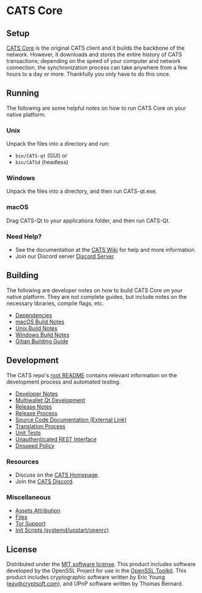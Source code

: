 CATS Core
=============

Setup
---------------------
[CATS Core](https://masternodes.guru/CATS/) is the original CATS client and it builds the backbone of the network. However, it downloads and stores the entire history of CATS transactions; depending on the speed of your computer and network connection, the synchronization process can take anywhere from a few hours to a day or more. Thankfully you only have to do this once.

Running
---------------------
The following are some helpful notes on how to run CATS Core on your native platform.

### Unix

Unpack the files into a directory and run:

- `bin/CATS-qt` (GUI) or
- `bin/CATSd` (headless)

### Windows

Unpack the files into a directory, and then run CATS-qt.exe.

### macOS

Drag CATS-Qt to your applications folder, and then run CATS-Qt.

### Need Help?

* See the documentation at the [CATS Wiki](https://github.com/Masternodesguru/CATS)
for help and more information.
* Join our Discord server [Discord Server](https://discord.gg/DAKKpyRwgM)

Building
---------------------
The following are developer notes on how to build CATS Core on your native platform. They are not complete guides, but include notes on the necessary libraries, compile flags, etc.

- [Dependencies](dependencies.md)
- [macOS Build Notes](build-osx.md)
- [Unix Build Notes](build-unix.md)
- [Windows Build Notes](build-windows.md)
- [Gitian Building Guide](gitian-building.md)

Development
---------------------
The CATS repo's [root README](/README.md) contains relevant information on the development process and automated testing.

- [Developer Notes](developer-notes.md)
- [Multiwallet Qt Development](multiwallet-qt.md)
- [Release Notes](release-notes.md)
- [Release Process](release-process.md)
- [Source Code Documentation (External Link)](https://github.com/Masternodesguru/CATS)
- [Translation Process](translation_process.md)
- [Unit Tests](unit-tests.md)
- [Unauthenticated REST Interface](REST-interface.md)
- [Dnsseed Policy](dnsseed-policy.md)

### Resources
* Discuss on the [CATS Homepage](https://github.com/Masternodesguru/CATS).
* Join the [CATS Discord](https://discord.gg/DAKKpyRwgM).

### Miscellaneous
- [Assets Attribution](assets-attribution.md)
- [Files](files.md)
- [Tor Support](tor.md)
- [Init Scripts (systemd/upstart/openrc)](init.md)

License
---------------------
Distributed under the [MIT software license](/COPYING).
This product includes software developed by the OpenSSL Project for use in the [OpenSSL Toolkit](https://www.openssl.org/). This product includes
cryptographic software written by Eric Young ([eay@cryptsoft.com](mailto:eay@cryptsoft.com)), and UPnP software written by Thomas Bernard.
